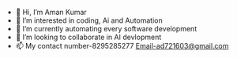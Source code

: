 - 👋 Hi, I’m Aman Kumar
- 👀 I’m interested in coding, Ai and Automation 
- 🌱 I’m currently automating every software development
- 💞️ I’m looking to collaborate in AI devlopment
- 📫 My contact number-8295285277
        Email-ad721603@gmail.com

<!---
amanyadav721/amanyadav721 is a ✨ special ✨ repository because its `README.md` (this file) appears on your GitHub profile.
You can click the Preview link to take a look at your changes.
--->
